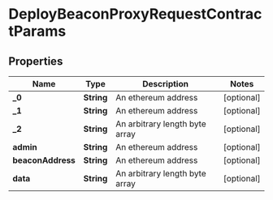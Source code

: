 

# DeployBeaconProxyRequestContractParams


## Properties

| Name | Type | Description | Notes |
|------------ | ------------- | ------------- | -------------|
|**_0** | **String** | An ethereum address |  [optional] |
|**_1** | **String** | An ethereum address |  [optional] |
|**_2** | **String** | An arbitrary length byte array |  [optional] |
|**admin** | **String** | An ethereum address |  [optional] |
|**beaconAddress** | **String** | An ethereum address |  [optional] |
|**data** | **String** | An arbitrary length byte array |  [optional] |



